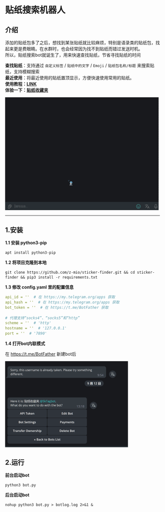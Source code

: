 # 贴纸搜索机器人


## 介绍

添加的贴纸包多了之后，想找到某张贴纸就比较麻烦，特别是语录类的贴纸包，找起来更是费眼睛。在水群时，也会经常因为找不到贴纸而错过发送时机。  
所以，贴纸搜索bot就诞生了，用来快速查找贴纸，节省寻找贴纸的时间

**查找贴纸**：支持通过 `自定义标签` / `贴纸中的文字` / `Emoji` / `贴纸包名称/标题` 来搜索贴纸，支持模糊搜索  
**最近使用**：将最近使用的贴纸置顶显示，方便快速使用常用的贴纸。  
**使用教程：[LINK](https://telegra.ph/%E8%B4%B4%E7%BA%B8%E6%94%B6%E8%97%8F%E5%A4%B9bot%E4%BD%BF%E7%94%A8%E6%95%99%E7%A8%8B-09-08)**  
**体验一下：[贴纸收藏夹](https://t.me/KTagbot)**

<img src="https://github.com/z-mio/sticker-finder/blob/059d5bfcb766f475903ed6016d3efc4be2e7522a/img/search.gif"  width="500" />

---


## 1.安装


**1.1 安装 python3-pip**

```
apt install python3-pip
```


**1.2 将项目克隆到本地**
``` 
git clone https://github.com/z-mio/sticker-finder.git && cd sticker-finder && pip3 install -r requirements.txt
```

**1.3 修改 config.yaml 里的配置信息**

``` yaml
api_id = ''  # 在 https://my.telegram.org/apps 获取
api_hash = ''  # 在 https://my.telegram.org/apps 获取
bot_token = ''  # 在 https://t.me/BotFather 获取

# 代理支持“socks4”、“socks5”和“http”
scheme = ''  # 'http'
hostname = ''  # '127.0.0.1'
port = ''  # '7890'
```

**1.4 打开bot内联模式**

在 https://t.me/BotFather 新建bot后

<img src="https://github.com/z-mio/sticker-finder/blob/059d5bfcb766f475903ed6016d3efc4be2e7522a/img/inline.gif" width="400" />



## 2.运行

**前台启动bot**

``` 
python3 bot.py
```


**后台启动bot**

``` 
nohup python3 bot.py > botlog.log 2>&1 &
```

